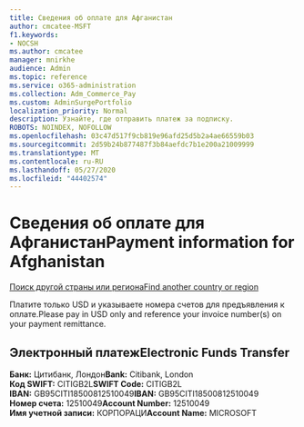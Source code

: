 ```yaml
---
title: Сведения об оплате для Афганистан
author: cmcatee-MSFT
f1.keywords:
- NOCSH
ms.author: cmcatee
manager: mnirkhe
audience: Admin
ms.topic: reference
ms.service: o365-administration
ms.collection: Adm_Commerce_Pay
ms.custom: AdminSurgePortfolio
localization_priority: Normal
description: Узнайте, где отправить платеж за подписку.
ROBOTS: NOINDEX, NOFOLLOW
ms.openlocfilehash: 03c47d517f9cb819e96afd25d5b2a4ae66559b03
ms.sourcegitcommit: 2d59b24b877487f3b84aefdc7b1e200a21009999
ms.translationtype: MT
ms.contentlocale: ru-RU
ms.lasthandoff: 05/27/2020
ms.locfileid: "44402574"
---
```

# <a name="payment-information-for-afghanistan"></a><span data-ttu-id="35655-103">Сведения об оплате для Афганистан</span><span class="sxs-lookup"><span data-stu-id="35655-103">Payment information for Afghanistan</span></span>

[<span data-ttu-id="35655-104">Поиск другой страны или региона</span><span class="sxs-lookup"><span data-stu-id="35655-104">Find another country or region</span></span>](../billing-and-payments/pay-for-your-subscription.md)

<span data-ttu-id="35655-105">Платите только USD и указываете номера счетов для предъявления к оплате.</span><span class="sxs-lookup"><span data-stu-id="35655-105">Please pay in USD only and reference your invoice number(s) on your payment remittance.</span></span>

## <a name="electronic-funds-transfer"></a><span data-ttu-id="35655-106">Электронный платеж</span><span class="sxs-lookup"><span data-stu-id="35655-106">Electronic Funds Transfer</span></span>

<span data-ttu-id="35655-107">**Банк:** Цитибанк, Лондон</span><span class="sxs-lookup"><span data-stu-id="35655-107">**Bank:** Citibank, London</span></span>  
<span data-ttu-id="35655-108">**Код SWIFT:** CITIGB2L</span><span class="sxs-lookup"><span data-stu-id="35655-108">**SWIFT Code:** CITIGB2L</span></span>  
<span data-ttu-id="35655-109">**IBAN:** GB95CITI18500812510049</span><span class="sxs-lookup"><span data-stu-id="35655-109">**IBAN:** GB95CITI18500812510049</span></span>  
<span data-ttu-id="35655-110">**Номер счета:** 12510049</span><span class="sxs-lookup"><span data-stu-id="35655-110">**Account Number:** 12510049</span></span>  
<span data-ttu-id="35655-111">**Имя учетной записи:** КОРПОРАЦИ</span><span class="sxs-lookup"><span data-stu-id="35655-111">**Account Name:** MICROSOFT</span></span>  
